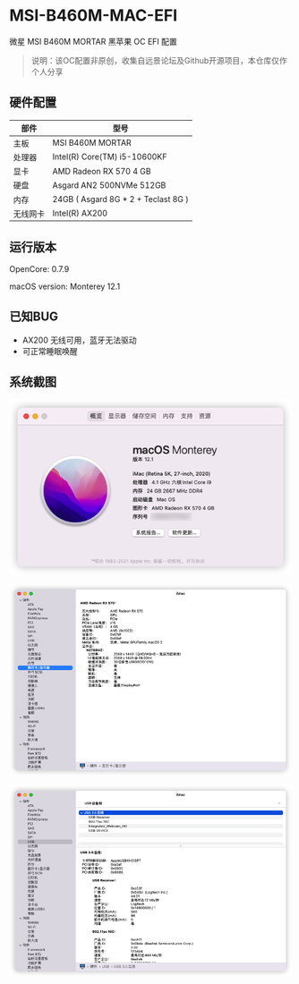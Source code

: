 # MSI-B460M-MAC-EFI

微星 MSI B460M MORTAR 黑苹果 OC EFI 配置

> 说明：该OC配置非原创，收集自远景论坛及Github开源项目，本仓库仅作个人分享



## 硬件配置

| 部件     | 型号                                   |
| -------- | -------------------------------------- |
| 主板     | MSI  B460M MORTAR                      |
| 处理器   | Intel(R) Core(TM) i5-10600KF           |
| 显卡     | AMD Radeon RX 570 4 GB                 |
| 硬盘     | Asgard AN2 500NVMe  512GB              |
| 内存     | 24GB  ( Asgard 8G * 2  +  Teclast 8G ) |
| 无线网卡 | Intel(R)  AX200                        |



## 运行版本

OpenCore: 0.7.9

macOS version:  Monterey 12.1



## 已知BUG

* AX200 无线可用，蓝牙无法驱动
* 可正常睡眠唤醒





## 系统截图

![8d6a0d04434ee23e0f37e014f54c8d1](https://raw.githubusercontent.com/Discover999/TyporaPic/master/8d6a0d04434ee23e0f37e014f54c8d1.png)

![71b470cf7502931a8007884c6ebf898](https://raw.githubusercontent.com/Discover999/TyporaPic/master/71b470cf7502931a8007884c6ebf898.png)



![51fa0e7987dd1f9fae48a977cade212](https://raw.githubusercontent.com/Discover999/TyporaPic/master/51fa0e7987dd1f9fae48a977cade212.png)
